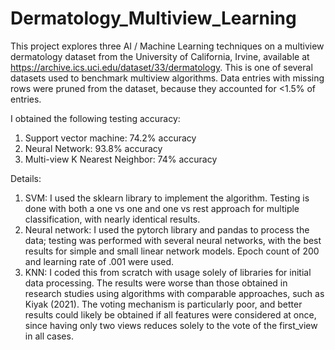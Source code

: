 # Dermatology_Multiview_Learning

This project explores three AI / Machine Learning techniques on a multiview dermatology dataset from the University of California, Irvine, 
available at https://archive.ics.uci.edu/dataset/33/dermatology. This is one of several datasets used to benchmark multiview algorithms. 
Data entries with missing rows were pruned from the dataset, because they accounted for <1.5% of entries.

I obtained the following testing accuracy:
  1. Support vector machine: 74.2% accuracy
  2. Neural Network: 93.8% accuracy
  3. Multi-view K Nearest Neighbor: 74% accuracy

Details:
  1. SVM: I used the sklearn library to implement the algorithm. Testing is done with both a one vs one and one vs rest approach for
     multiple classification, with nearly identical results.
  2. Neural network: I used the pytorch library and pandas to process the data; testing was performed with several neural networks, with the best results
      for simple and small linear network models. Epoch count of 200 and learning rate of .001 were used.
  3. KNN: I coded this from scratch with usage solely of libraries for initial data processing. The results were worse than those obtained in research
    studies using algorithms with comparable approaches, such as Kiyak (2021). The voting mechanism is particularly poor, and better results could likely
    be obtained if all features were considered at once, since having only two views reduces solely to the vote of the first_view in all cases.

